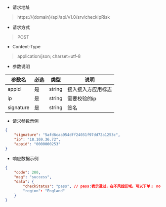 - 请求地址
> https://{domain}/api/api/v1.0/srv/checkIpRisk
- 请求方式
> POST
- Content-Type
> application/json; charset=utf-8
- 参数说明

|参数名|必选|类型|说明|
|--|--|--|--|
|appid|是|string|接入接入方应用标志|
|ip|是|string|需要校验的ip|
|signature|是|string|签名|



- 请求参数示例
```json
{
	"signature": "5afd6caa954dff24031f97dd72a1253c",
	"ip": "18.169.36.72",
	"appid": "0000000253"
}
```
- 响应数据示例
``` json
{
	"code": 200,
	"msg": "success",
	"data": {
		"checkStatus": "pass", // pass:表示通过，在不风控区域，可以下单； notPass：被风控，不能成功下单
		"region": "England"
	}
}
```